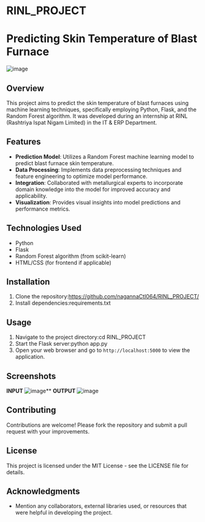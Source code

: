 # RINL_PROJECT
# Predicting Skin Temperature of Blast Furnace

![image](https://github.com/user-attachments/assets/87d93aee-7b29-4219-8253-44ea815bb7ea)



## **Overview**
This project aims to predict the skin temperature of blast furnaces using machine learning techniques, specifically employing Python, Flask, and the Random Forest algorithm. It was developed during an internship at RINL (Rashtriya Ispat Nigam Limited) in the IT & ERP Department.

## **Features**
- **Prediction Model**: Utilizes a Random Forest machine learning model to predict blast furnace skin temperature.
- **Data Processing**: Implements data preprocessing techniques and feature engineering to optimize model performance.
- **Integration**: Collaborated with metallurgical experts to incorporate domain knowledge into the model for improved accuracy and applicability.
- **Visualization**: Provides visual insights into model predictions and performance metrics.

## **Technologies Used**
- Python
- Flask
- Random Forest algorithm (from scikit-learn)
- HTML/CSS (for frontend if applicable)

## **Installation**
1. Clone the repository:https://github.com/nagannaCtI064/RINL_PROJECT/
2. Install dependencies:requirements.txt

## **Usage**
1. Navigate to the project directory:cd RINL_PROJECT
2. Start the Flask server:python app.py
3. Open your web browser and go to `http://localhost:5000` to view the application.

## **Screenshots**
**INPUT**
![image](https://github.com/user-attachments/assets/064a6f56-1764-4c82-8337-873e9b16c805)**
**OUTPUT**
![image](https://github.com/user-attachments/assets/64082e15-8a0b-48d9-a964-d31237a8c4c8)


## **Contributing**
Contributions are welcome! Please fork the repository and submit a pull request with your improvements.

## **License**
This project is licensed under the MIT License - see the LICENSE file for details.

## **Acknowledgments**
- Mention any collaborators, external libraries used, or resources that were helpful in developing the project.
